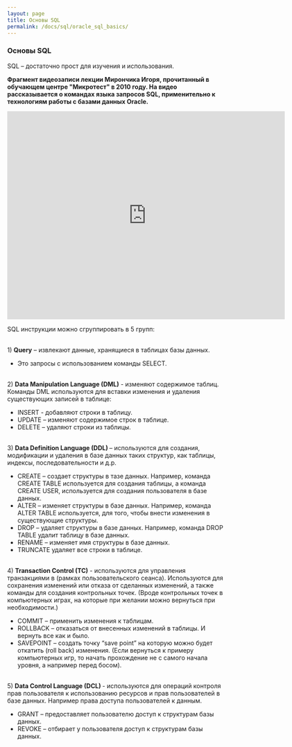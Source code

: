 ```yaml
---
layout: page
title: Основы SQL
permalink: /docs/sql/oracle_sql_basics/
---
```


### Основы SQL


SQL – достаточно прост для изучения и использования.


<p>
<strong>Фрагмент видеозаписи лекции Мирончика Игоря, прочитанный в обучающем центре "Микротест" в 2010 году. На видео рассказывается о командах языка запросов SQL, применительно к технологиям работы с базами данных Oracle. </strong>
</p>

<div align="center">
<iframe title="YouTube video player" width="640" height="480" src="http://www.youtube.com/embed/ozIldJZQgqE" frameborder="0"></iframe>
</div>


SQL инструкции можно сгруппировать в 5 групп:

<br/>
1) <strong>Query</strong> – извлекают данные, хранящиеся в таблицах базы данных.

<ul>
<li>Это запросы с использованием команды SELECT.</li>
</ul>

<br/>
2) <strong>Data Manipulation Language (DML)</strong> - изменяют содержимое таблиц. Команды DML используются для вставки изменения и удаления существующих записей в таблице:

<ul>
<li>INSERT  - добавляют строки в таблицу.</li>
<li>UPDATE – изменяют содержимое строк в таблице.</li>
<li>DELETE – удаляют строки из таблицы.</li>
</ul>

<br/>
3) <strong>Data Definition Language (DDL) </strong> – используются для создания, модификации и удаления в базе данных таких структур, как таблицы, индексы, последовательности и д.р.

<ul>
<li>CREATE – создает структуры в тазе данных. Например, команда  CREATE TABLE используется для создания таблицы, а команда CREATE USER, используется для создания пользователя в базе данных.</li>
<li>ALTER – изменяет структуры в базе данных. Например, команда ALTER TABLE используется, для того, чтобы внести изменения в существующие структуры.</li>
<li>DROP – удаляет структуры в базе данных. Например, команда DROP TABLE удалит таблицу в базе данных.</li>
<li>RENAME – изменяет имя структуры в базе данных.</li>
<li>TRUNCATE удаляет все строки в таблице. </li>
</ul>

<br/>
4) <strong>Transaction Control (TC)</strong> -  используются для управления транзакциями в (рамках пользовательского сеанса). Используются для сохранения изменений или отказа от сделанных изменений, а также команды для создания контрольных точек. (Вроде контрольных точек в компьютерных играх, на которые при желании можно вернуться при необходимости.)


<ul>
<li>COMMIT – применить изменения к таблицам.</li>
<li>ROLLBACK – отказаться от внесенных изменений в таблицы. И вернуть все как и было.</li>
<li>SAVEPOINT – создать точку “save point” на которую можно будет откатить (roll back) изменения.  (Если вернуться к примеру компьютерных игр, то начать прохождение не с самого начала уровня, а например перед босом).</li>
</ul>

<br/>
5) <strong> Data Control Language (DCL) </strong> - используются для операций контроля прав пользователя к использованию ресурсов и прав пользователей в базе данных. Например права доступа пользователей к данным.


<ul>
<li>GRANT – предоставляет пользователю доступ к структурам базы данных.</li>
<li>REVOKE – отбирает у пользователя  доступ к структурам базы данных.</li>
</ul>

